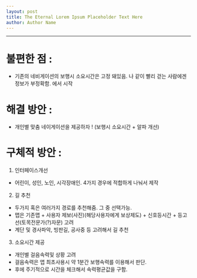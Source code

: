 ```yaml
---
layout: post
title: The Eternal Lorem Ipsum Placeholder Text Here
author: Author Name
---
```


------
# 불편한 점 : 
* 기존의 네비게이션의 보행시 소요시간은 고정 돼있음. 나 같이 빨리 걷는 사람에겐 정보가 부정확함. 에서 시작


# 해결 방안 : 
* 개인별 맞춤 네이게이션을 제공하자 ! (보행시 소요시간 + 알파 개선) 


# 구체적 방안 : 

1. 인터페이스개선 
* 어린이, 성인, 노인, 시각장애인.  4가지 경우에 적합하게 나눠서 제작


2. 길 추천
* 두가지 혹은 여러가지 경로를 추천해줌. 그 중 선택가능. 
* 맵은 기존맵 + 사용자 제보(사진)(해당사용자에게 보상제도) + 신호등시간 + 등고선(토목전문가(?)자문) 고려
* 계단 및 경사파악, 빙판길, 공사중 등 고려해서 길 추천


3. 소요시간 제공 
* 개인별 걸음속력및 상황 고려
* 걸음속력은 앱 최초사용시 약 1분간 보행속력를 이용해서 판단.
* 후에 주기적으로 시간을 체크해서 속력평균값을 구함.
